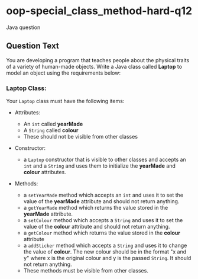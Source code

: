 # oop-special_class_method-hard-q12

Java question

## Question Text

You are developing a program that teaches people about the physical traits of a variety of human-made objects. Write a 
Java class called **Laptop** to model an object using the requirements below:

### Laptop Class:

Your `Laptop` class must have the following items:

- Attributes:
    - An `int` called **yearMade**
    - A `String` called **colour**
    - These should not be visible from other classes

- Constructor:
    - a `Laptop` constructor that is visible to other classes and accepts an `int` and a `String` and uses them to initialize
      the **yearMade** and **colour** attributes.

- Methods:
    - a `setYearMade` method which accepts an `int` and uses it to set the value of the **yearMade** attribute and 
      should not return anything.
    - a `getYearMade` method which returns the value stored in the **yearMade** attribute.
    - a `setColour` method which accepts a `String` and uses it to set the value of the **colour** attribute and should
      not return anything.
    - a `getColour` method which returns the value stored in the **colour** attribute
    - a `addSticker` method which accepts a `String` and uses it to change the value of **colour**. The new colour should
      be in the format "x and y" where x is the original colour and y is the passed `String`. It should not return
      anything.
    - These methods must be visible from other classes.